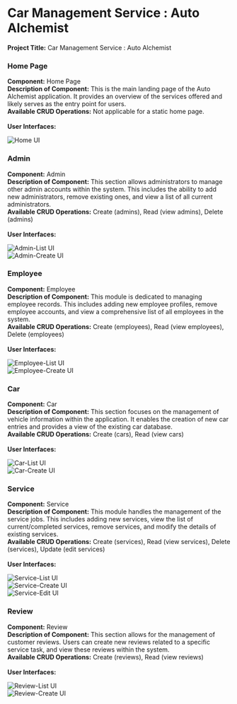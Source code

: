 # Car Management Service : Auto Alchemist

**Project Title:** Car Management Service : Auto Alchemist<br/>

### Home Page

**Component:** Home Page<br/>
**Description of Component:** This is the main landing page of the Auto Alchemist application. It provides an overview of the services offered and likely serves as the entry point for users.<br/>
**Available CRUD Operations:** Not applicable for a static home page.<br/>
<br/>
**User Interfaces:**<br/>

![Home UI](./images/home.png)<br/>

### Admin

**Component:** Admin<br/>
**Description of Component:** This section allows administrators to manage other admin accounts within the system. This includes the ability to add new administrators, remove existing ones, and view a list of all current administrators.<br/>
**Available CRUD Operations:** Create (admins), Read (view admins), Delete (admins)<br/>
<br/>
**User Interfaces:**<br/>

![Admin-List UI](./images/admin-list.png)<br/>
![Admin-Create UI](./images/admin-create.png)<br/>

### Employee

**Component:** Employee<br/>
**Description of Component:** This module is dedicated to managing employee records. This includes adding new employee profiles, remove employee accounts, and view a comprehensive list of all employees in the system.<br/>
**Available CRUD Operations:** Create (employees), Read (view employees), Delete (employees)<br/>
<br/>
**User Interfaces:**<br/>

![Employee-List UI](./images/employee-list.png)<br/>
![Employee-Create UI](./images/employee-create.png)<br/>

### Car

**Component:** Car<br/>
**Description of Component:** This section focuses on the management of vehicle information within the application. It enables the creation of new car entries and provides a view of the existing car database.<br/>
**Available CRUD Operations:** Create (cars), Read (view cars)<br/>
<br/>
**User Interfaces:**<br/>

![Car-List UI](./images/car-list.png)<br/>
![Car-Create UI](./images/car-create.png)<br/>

### Service

**Component:** Service<br/>
**Description of Component:** This module handles the management of the service jobs. This includes adding new services, view the list of current/completed services, remove services, and modify the details of existing services.<br/>
**Available CRUD Operations:** Create (services), Read (view services), Delete (services), Update (edit services)<br/>
<br/>
**User Interfaces:**<br/>

![Service-List UI](./images/service-list.png)<br/>
![Service-Create UI](./images/service-create.png)<br/>
![Service-Edit UI](./images/service-edit.png)<br/>

### Review

**Component:** Review<br/>
**Description of Component:** This section allows for the management of customer reviews. Users can create new reviews related to a specific service task, and view these reviews within the system.<br/>
**Available CRUD Operations:** Create (reviews), Read (view reviews)<br/>
<br/>
**User Interfaces:**<br/>

![Review-List UI](./images/review-list.png)<br/>
![Review-Create UI](./images/review-create.png)<br/>
